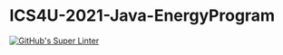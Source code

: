 # ICS4U-2021-Java-EnergyProgram
[![GitHub's Super Linter](https://github.com/patrick-gemmell/ICS4U-2021-Java-EnergyProgram/workflows/GitHub's%20Super%20Linter/badge.svg)](https://github.com/patrick-gemmell/ICS4U-2021-Java-EnergyProgram/actions)
